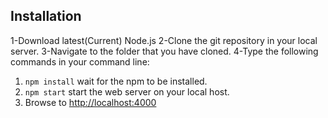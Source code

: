 ## Installation
1-Download latest(Current) Node.js
2-Clone the git repository in your local server.
3-Navigate to the folder that you have cloned. 
4-Type the following commands in your command line:


1. `npm install` wait for the npm to be installed.
2. `npm start` start the web server on your local host. 
3. Browse to [http://localhost:4000](http://localhost:4000)